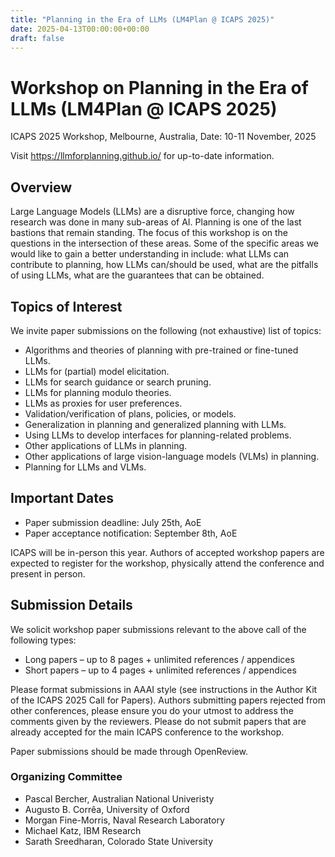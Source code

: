 ```yaml
---
title: "Planning in the Era of LLMs (LM4Plan @ ICAPS 2025)"
date: 2025-04-13T00:00:00+00:00
draft: false
---
```


# Workshop on Planning in the Era of LLMs (LM4Plan @ ICAPS 2025)

ICAPS 2025 Workshop, Melbourne, Australia, Date: 10-11 November, 2025

Visit https://llmforplanning.github.io/ for up-to-date information.


## Overview

Large Language Models (LLMs) are a disruptive force, changing how research was
done in many sub-areas of AI. Planning is one of the last bastions that remain
standing. The focus of this workshop is on the questions in the intersection of
these areas. Some of the specific areas we would like to gain a better
understanding in include: what LLMs can contribute to planning, how LLMs
can/should be used, what are the pitfalls of using LLMs, what are the guarantees
that can be obtained.

## Topics of Interest

We invite paper submissions on the following (not exhaustive) list of topics:

- Algorithms and theories of planning with pre-trained or fine-tuned LLMs.
- LLMs for (partial) model elicitation.
- LLMs for search guidance or search pruning.
- LLMs for planning modulo theories.
- LLMs as proxies for user preferences.
- Validation/verification of plans, policies, or models.
- Generalization in planning and generalized planning with LLMs.
- Using LLMs to develop interfaces for planning-related problems.
- Other applications of LLMs in planning.
- Other applications of large vision-language models (VLMs) in planning.
- Planning for LLMs and VLMs.


## Important Dates

- Paper submission deadline: July 25th, AoE
- Paper acceptance notification: September 8th, AoE

ICAPS will be in-person this year. Authors of accepted workshop papers are
expected to register for the workshop, physically attend the conference and
present in person.

## Submission Details

We solicit workshop paper submissions relevant to the above call of the following types:

- Long papers – up to 8 pages + unlimited references / appendices
- Short papers – up to 4 pages + unlimited references / appendices

Please format submissions in AAAI style (see instructions in the Author Kit of
the ICAPS 2025 Call for Papers). Authors submitting papers rejected from other
conferences, please ensure you do your utmost to address the comments given by
the reviewers. Please do not submit papers that are already accepted for the
main ICAPS conference to the workshop.

Paper submissions should be made through OpenReview.

### Organizing Committee
- Pascal Bercher, Australian National Univeristy
- Augusto B. Corrêa, University of Oxford
- Morgan Fine-Morris, Naval Research Laboratory
- Michael Katz, IBM Research
- Sarath Sreedharan, Colorado State University
